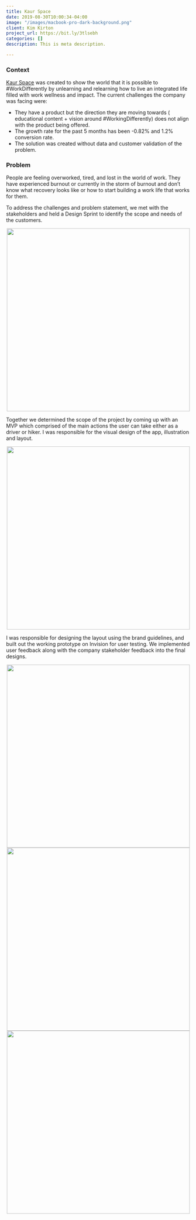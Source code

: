 ```yaml
---
title: Kaur Space
date: 2019-08-30T10:00:34-04:00
image: "/images/macbook-pro-dark-background.png"
client: Kim Kirton
project_url: https://bit.ly/3tlsebh
categories: []
description: This is meta description.

---
```

### Context

[Kaur Space](https://kaurspace.com/) was created to show the world that it is possible to #WorkDifferently by unlearning and relearning how to live an integrated life filled with work wellness and impact. The current challenges the company was facing were:

* They have a product but the direction they are moving towards ( educational content + vision around #WorkingDifferently) does not align with the product being offered.
* The growth rate for the past 5 months has been -0.82% and 1.2% conversion rate.
* The solution was created without data and customer validation of the problem.

### Problem

People are feeling overworked, tired, and lost in the world of work. They have experienced burnout or currently in the storm of burnout and don’t know what recovery looks like or how to start building a work life that works for them.

To address the challenges and problem statement, we met with the stakeholders and held a Design Sprint to identify the scope and needs of the customers.

<div style="text-align: center"><img src="/images/dscf7390.jpeg" style="height: 500px"/></div>

Together we determined the scope of the project by coming up with an MVP which comprised of the main actions the user can take either as a driver or hiker. I was responsible for the visual design of the app, illustration and layout.

<div style="text-align: center"><img src="/images/dscf7736.jpeg" style="height: 500px"/></div>

I was responsible for designing the layout using the brand guidelines, and built out the working prototype on Invision for user testing. We implemented user feedback along with the company stakeholder feedback into the final designs.

<div style="text-align: center"><img src="/images/brand1.png" style="height: 500px"/></div>

<div style="text-align: center"><img src="/images/brand2.png" style="height: 500px"/></div>

<div style="text-align: center"><img src="/images/prototype.png" style="height: 500px"/></div>